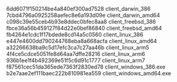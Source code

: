 6dd6071f150214be4a840ef300ad7528  client_darwin_386
7cbd4796a0925258aefec8e6a193d09e  client_darwin_amd64
c098c39e55ceb4b93e8ddec0bfec8aa8  client_freebsd_386
fbce36a56b459127f84d22e0bef86840  client_freebsd_amd64
fb4264e1cdc1f17bdede8cd14a5c0560  client_linux_386
e447e4600dd790244768eba8a668acfa  client_linux_amd64
a32266638ba9c5d17efc3ca7c27aa46b  client_linux_arm5
4f4ce5cdce5051fe8d64aa7dffe28216  client_linux_arm6
936b1ee1f4b492369e51f5c6d91c1777  client_linux_arm7
f87561cec51da365ede7363f2830ed78  client_windows_386.exe
b2e7aae2ef111baec222b810981ea559  client_windows_amd64.exe
